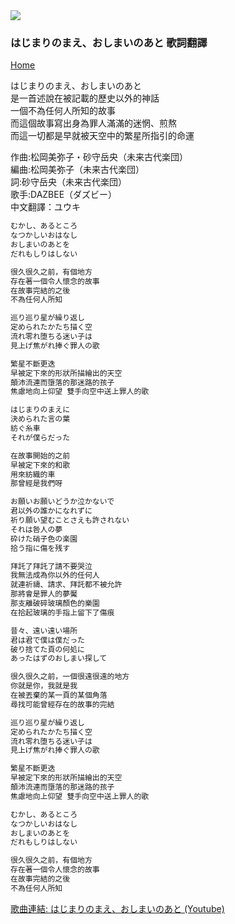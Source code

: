 <img src="C:\Users\黃宥錡\Desktop">

### はじまりのまえ、おしまいのあと 歌詞翻譯
[Home](https://lyrics-meme-translation.github.io/Japanese-lyrics-translation/?fbclid=IwAR27WQeb84aZYoBfD29tQFZKUTggK7frbh1u-2Tt38RitVi5EeP9Ok_ZKw4)

はじまりのまえ、おしまいのあと<br>
是一首述說在被記載的歷史以外的神話<br>
一個不為任何人所知的故事<br>
而這個故事寫出身為罪人滿滿的迷惘、煎熬<br>
而這一切都是早就被天空中的繁星所指引的命運<br>

作曲:松岡美弥子・砂守岳央（未来古代楽団）<br>
編曲:松岡美弥子（未来古代楽団）<br>
詞:砂守岳央（未来古代楽団）<br>
歌手:DAZBEE（ダズビー）<br>
中文翻譯：ユウキ

```markdown
むかし、あるところ
なつかしいおはなし
おしまいのあとを
だれもしりはしない

很久很久之前，有個地方
存在著一個令人懷念的故事
在故事完結的之後
不為任何人所知

巡り巡り星が繰り返し
定められたかたち描く空
流れ零れ堕ちる迷い子は
見上げ焦がれ捧ぐ罪人の歌

繁星不斷更迭
早被定下來的形狀所描繪出的天空
顛沛流連而墮落的那迷路的孩子
焦慮地向上仰望 雙手向空中送上罪人的歌

はじまりのまえに
決められた言の葉
紡ぐ糸車
それが僕らだった

在故事開始的之前
早被定下來的和歌
用來紡織的車
那曾經是我們呀

お願いお願いどうか泣かないで
君以外の誰かになれずに
祈り願い望むことさえも許されない
それは咎人の夢
砕けた硝子色の楽園
拾う指に傷を残す

拜託了拜託了請不要哭泣
我無法成為你以外的任何人
就連祈禱、請求、拜託都不被允許
那將會是罪人的夢魘
那支離破碎玻璃顏色的樂園
在拾起玻璃的手指上留下了傷痕

昔々、遠い遠い場所
君は君で僕は僕だった
破り捨てた頁の何処に
あったはずのおしまい探して

很久很久之前，一個很遠很遠的地方
你就是你，我就是我
在被丟棄的某一頁的某個角落
尋找可能曾經存在的故事的完結

巡り巡り星が繰り返し
定められたかたち描く空
流れ零れ堕ちる迷い子は
見上げ焦がれ捧ぐ罪人の歌

繁星不斷更迭
早被定下來的形狀所描繪出的天空
顛沛流連而墮落的那迷路的孩子
焦慮地向上仰望 雙手向空中送上罪人的歌

むかし、あるところ
なつかしいおはなし
おしまいのあとを
だれもしりはしない

很久很久之前，有個地方
存在著一個令人懷念的故事
在故事完結的之後
不為任何人所知
```
[歌曲連結: はじまりのまえ、おしまいのあと (Youtube)](https://www.youtube.com/watch?v=DSy9D8i51dw)
